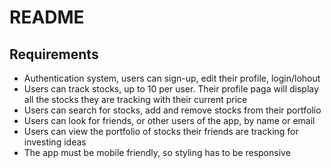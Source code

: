 # README

## Requirements

* Authentication system, users can sign-up, edit their profile, login/lohout
* Users can track stocks, up to 10 per user. Their profile paga will display all the stocks they are tracking with their current price
* Users can search for stocks, add and remove stocks from their portfolio
* Users can look for friends, or other users of the app, by name or email
* Users can view the portfolio of stocks their friends are tracking for investing ideas
* The app must be mobile friendly, so styling has to be responsive
